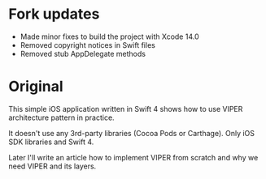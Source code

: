 # Fork updates

* Made minor fixes to build the project with Xcode 14.0
* Removed copyright notices in Swift files
* Removed stub AppDelegate methods

# Original

This simple iOS application written in Swift 4 shows how to use VIPER architecture pattern in practice.

It doesn't use any 3rd-party libraries (Cocoa Pods or Carthage). Only iOS SDK libraries and Swift 4.

Later I'll write an article how to implement VIPER from scratch and why we need VIPER and its layers.

